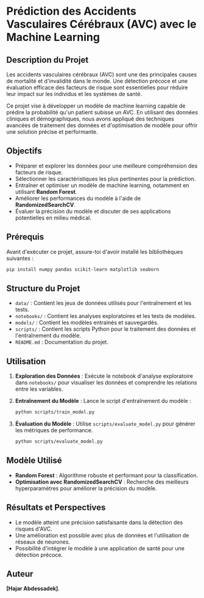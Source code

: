 # Prédiction des Accidents Vasculaires Cérébraux (AVC) avec le Machine Learning

## Description du Projet
Les accidents vasculaires cérébraux (AVC) sont une des principales causes de mortalité et d'invalidité dans le monde. Une détection précoce et une évaluation efficace des facteurs de risque sont essentielles pour réduire leur impact sur les individus et les systèmes de santé.

Ce projet vise à développer un modèle de machine learning capable de prédire la probabilité qu'un patient subisse un AVC. En utilisant des données cliniques et démographiques, nous avons appliqué des techniques avancées de traitement des données et d'optimisation de modèle pour offrir une solution précise et performante.

## Objectifs
- Préparer et explorer les données pour une meilleure compréhension des facteurs de risque.
- Sélectionner les caractéristiques les plus pertinentes pour la prédiction.
- Entraîner et optimiser un modèle de machine learning, notamment en utilisant **Random Forest**.
- Améliorer les performances du modèle à l'aide de **RandomizedSearchCV**.
- Évaluer la précision du modèle et discuter de ses applications potentielles en milieu médical.

## Prérequis
Avant d'exécuter ce projet, assure-toi d'avoir installé les bibliothèques suivantes :

```bash
pip install numpy pandas scikit-learn matplotlib seaborn
```

## Structure du Projet

- `data/` : Contient les jeux de données utilisés pour l'entraînement et les tests.
- `notebooks/` : Contient les analyses exploratoires et les tests de modèles.
- `models/` : Contient les modèles entrainés et sauvegardés.
- `scripts/` : Contient les scripts Python pour le traitement des données et l'entraînement du modèle.
- `README.md` : Documentation du projet.

## Utilisation
1. **Exploration des Données** :
   Exécute le notebook d'analyse exploratoire dans `notebooks/` pour visualiser les données et comprendre les relations entre les variables.

2. **Entraînement du Modèle** :
   Lance le script d'entraînement du modèle :
   
   ```bash
   python scripts/train_model.py
   ```

3. **Évaluation du Modèle** :
   Utilise `scripts/evaluate_model.py` pour générer les métriques de performance.
   
   ```bash
   python scripts/evaluate_model.py
   ```

## Modèle Utilisé
- **Random Forest** : Algorithme robuste et performant pour la classification.
- **Optimisation avec RandomizedSearchCV** : Recherche des meilleurs hyperparamètres pour améliorer la précision du modèle.

## Résultats et Perspectives
- Le modèle atteint une précision satisfaisante dans la détection des risques d'AVC.
- Une amélioration est possible avec plus de données et l'utilisation de réseaux de neurones.
- Possibilité d'intégrer le modèle à une application de santé pour une détection précoce.

## Auteur
**[Hajar Abdessadek]**.

